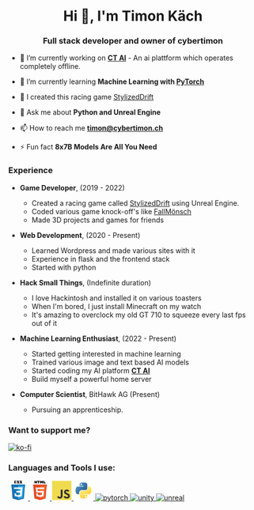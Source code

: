 <h1 align="center">Hi 👋, I'm Timon Käch</h1>
<h3 align="center">Full stack developer and owner of cybertimon</h3>

- 🔭 I’m currently working on **[CT AI](ai.cybertimon.ch)** - An ai plattform which operates completely offline.

- 🌱 I’m currently learning **Machine Learning with [PyTorch](https://pytorch.org/features/)**

- 🚗 I created this racing game [StylizedDrift](https://cybertimon.ch/stylizeddrift/)

- 💬 Ask me about **Python and Unreal Engine**

- 📫 How to reach me **timon@cybertimon.ch**

- ⚡ Fun fact **8x7B Models Are All You Need**

<h3 align="left">Experience</h3>

* **Game Developer**, (2019 - 2022)
  * Created a racing game called [StylizedDrift](https://cybertimon.ch/stylizeddrift/) using Unreal Engine.
  * Coded various game knock-off's like [FallMönsch](https://cybertimon.itch.io/fallmoensch) 
  * Made 3D projects and games for friends

* **Web Development**, (2020 - Present)
  * Learned Wordpress and made various sites with it
  * Experience in flask and the frontend stack
  * Started with python
 
* **Hack Small Things**, (Indefinite duration)
  * I love Hackintosh and installed it on various toasters
  * When I'm bored, I just install Minecraft on my watch
  * It's amazing to overclock my old GT 710 to squeeze every last fps out of it

* **Machine Learning Enthusiast**, (2022 - Present)
  * Started getting interested in machine learning
  * Trained various image and text based AI models
  * Started coding my AI platform **[CT AI](ai.cybertimon.ch)**
  * Build myself a powerful home server

* **Computer Scientist**, BitHawk AG (Present)
  * Pursuing an apprenticeship.

<h3 align="left">Want to support me?</h3>

[![ko-fi](https://ko-fi.com/img/githubbutton_sm.svg)](https://ko-fi.com/cybertimon)

<h3 align="left">Languages and Tools I use:</h3>
<p align="left"> <a href="https://www.w3schools.com/css/" target="_blank" rel="noreferrer"> <img src="https://raw.githubusercontent.com/devicons/devicon/master/icons/css3/css3-original-wordmark.svg" alt="css3" width="40" height="40"/> </a> <a href="https://www.w3.org/html/" target="_blank" rel="noreferrer"> <img src="https://raw.githubusercontent.com/devicons/devicon/master/icons/html5/html5-original-wordmark.svg" alt="html5" width="40" height="40"/> </a> <a href="https://developer.mozilla.org/en-US/docs/Web/JavaScript" target="_blank" rel="noreferrer"> <img src="https://raw.githubusercontent.com/devicons/devicon/master/icons/javascript/javascript-original.svg" alt="javascript" width="40" height="40"/> </a> <a href="https://www.python.org" target="_blank" rel="noreferrer"> <img src="https://raw.githubusercontent.com/devicons/devicon/master/icons/python/python-original.svg" alt="python" width="40" height="40"/> </a> <a href="https://pytorch.org/" target="_blank" rel="noreferrer"> <img src="https://www.vectorlogo.zone/logos/pytorch/pytorch-icon.svg" alt="pytorch" width="40" height="40"/> </a> <a href="https://unity.com/" target="_blank" rel="noreferrer"> <img src="https://www.vectorlogo.zone/logos/unity3d/unity3d-icon.svg" alt="unity" width="40" height="40"/> </a> <a href="https://unrealengine.com/" target="_blank" rel="noreferrer"> <img src="https://raw.githubusercontent.com/kenangundogan/fontisto/036b7eca71aab1bef8e6a0518f7329f13ed62f6b/icons/svg/brand/unreal-engine.svg" alt="unreal" width="40" height="40"/> </a> </p>
